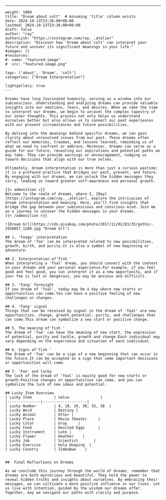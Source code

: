 ---
    weight: 1060
    title: "Dream about colt"  # Assuming 'title' column exists
    date: 2024-10-13T23:36:00+08:00
    lastmod: 2024-10-13T23:36:00+08:00
    draft: false
    author: "ray"
    authorLink: "https://instagram.com/ray._.atelier"
    description: "Discover how 'Dream about colt' can interpret your future and uncover its significant meanings in your life."
    #images: []
    #resources:
    #- name: "featured-image"
    #  src: "featured-image.png"
    
    tags: ['about', 'Dream', 'colt']
    categories: ["Dream Interpretation"]
    
    lightgallery: true
    ---
    
    Dreams have long fascinated humanity, serving as a window into our subconscious. Understanding and analyzing dreams can provide valuable insights into our emotions, fears, and desires. When we take the time to interpret our dreams, we begin to unravel the complex tapestry of our inner thoughts. This process not only helps us understand ourselves better but also allows us to connect our past experiences with our present circumstances and future possibilities.
    
    By delving into the meanings behind specific dreams, we can gain clarity about unresolved issues from our past. These dreams often reflect our memories, traumas, and lessons learned, reminding us of what we need to confront or embrace. Moreover, dreams can serve as a guide for our future, revealing our aspirations and potential paths we may take. They can provide warnings or encouragement, nudging us toward decisions that align with our true selves.
    
    Ultimately, dream interpretation is more than just a curious pastime; it is a profound practice that bridges our past, present, and future. By engaging with our dreams, we can unlock the hidden messages they carry, leading us toward greater self-awareness and personal growth.
    
    {{< admonition >}}
    Welcome to the realm of dreams, where I, [Ray](https://instagram.com/ray._.atelier), explore the intricacies of dream interpretation and meaning. Here, you’ll find insights that bridge the gap between your subconscious and conscious mind. Join me on a journey to uncover the hidden messages in your dreams.
    {{< /admonition >}}
    
    ![Dream Grl](https://cdn.pixabay.com/photo/2017/11/02/03/35/gothic-2910057_1280.jpg "Dream Grl")
    
    ## 1. 'Foage' interpretation
    The dream of 'foe' can be interpreted related to new possibilities, growth, birth, and purity.It is also a symbol of new beginning or adventure.
    
    ## 2. Interpretation of'fish '
    When interpreting a 'foal' dream, you should connect with the context in your dreams and your personal experience.For example, if you feel good and feel good, you can interpret it as a new opportunity, and if your foe is lost or dangerous, you may be anxious and difficult.
    
    ## 3. 'Fang' foresight
    If you dream of 'foal', today may be a day where new starts or opportunities can come.You can have a positive feeling of new challenges or changes.
    
    ## 4. 'Fang' signal
    Things that can be received by signal in the dream of 'foal' are new opportunities, change, growth potential, purity, and challenges that can come.This dream can symbolize a new start or positive change.
    
    ## 5. The meaning of'fish '
    The dream of 'foe' can have the meaning of new start, the expression of potential, purity and tackle, growth and change.Each individual may vary depending on the experience and situation of each individual.
    
    ## 6. Signs of'fish '
    The dream of 'foe' can be a sign of a new beginning that can occur in the future.It can be accepted as a sign that some important decisions or opportunities will come.
    
    ## 7. 'Foe' and lucky
    The luck of the dream of 'foal' is mainly good for new starts or growth.Positive changes or opportunities can come, and you can symbolize the luck of new ideas and potential.
    
    ## Lucky Item Overview
    | Lucky Item          | Value              |
    |---------------|--------------------|
    | Lucky Number        | 4, 18, 19, 30, 33, 38  |
    | Lucky Word          | Destiny |
    | Lucky Animal        | Otter |
    | Lucky Place         | Movie theater     |
    | Lucky Color         | Gray     |
    | Lucky Food          | Deviled Eggs      |
    | Lucky Instrument    | Lute |
    | Lucky Flower        | Heather    |
    | Lucky Job           | Scientist       |
    | Lucky Exercise      | Hula Hooping  |
    | Lucky Country       | Zimbabwe    |
    
    
    ##  Final Reflections on Dreams
    
    As we conclude this journey through the world of dreams, remember that dreams are both mysterious and beautiful. They hold the power to reveal hidden truths and insights about ourselves. By embracing their messages, we can cultivate a more positive influence in our lives. Let us live with intention, guided by the wisdom our dreams offer. Together, may we navigate our paths with clarity and purpose.
    